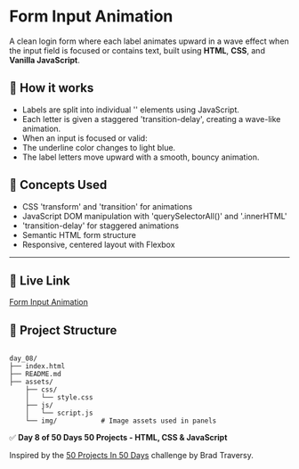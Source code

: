 # Form Input Animation

A clean login form where each label animates upward in a wave effect when the input field is focused or contains text, built using **HTML**, **CSS**, and **Vanilla JavaScript**.


## 🚀 How it works
- Labels are split into individual '<span>' elements using JavaScript.
- Each letter is given a staggered 'transition-delay', creating a wave-like animation.
- When an input is focused or valid:
- The underline color changes to light blue.
- The label letters move upward with a smooth, bouncy animation.

## 🧠 Concepts Used

- CSS 'transform' and 'transition' for animations
- JavaScript DOM manipulation with 'querySelectorAll()' and '.innerHTML'
- 'transition-delay' for staggered animations
- Semantic HTML form structure
- Responsive, centered layout with Flexbox


---

## 🔗 Live Link

<a href="https://toaufik.github.io/50-projects-50-Days/day_08/index.html" target="_blank">Form Input Animation</a>


## 📁 Project Structure

```

day_08/
├── index.html              
├── README.md               
├── assets/
    ├── css/
    │   └── style.css
    ├── js/
    │   └── script.js
    └── img/           # Image assets used in panels

```

✅ **Day 8 of 50 Days 50 Projects -  HTML, CSS & JavaScript**

Inspired by the [50 Projects In 50 Days](https://www.udemy.com/course/50-projects-50-days/) challenge by Brad Traversy.
